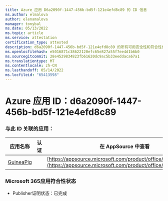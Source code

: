 ```yaml
---
title: Azure 应用 D6a2090f-1447-456b-bd5f-121e4efd8c89 的 ID 信息
ms.author: elmalova
author: elenamalova
manager: tonybal
ms.date: 05/13/2022
ms.topic: article
ms.service: attestation
certification_type: attested
description: d6a2090f-1447-456b-bd5f-121e4efd8c89 的所有可用安全性和符合性信息。
ms.openlocfilehash: e5016871c38622120efc65e827a55f7ee4d1b6b0
ms.sourcegitcommit: 28e4529834823fb61620dc9ac5b33eeddaca67a1
ms.translationtype: MT
ms.contentlocale: zh-CN
ms.lasthandoff: 05/14/2022
ms.locfileid: "65413598"
---
```

# <a name="azure-app-id-d6a2090f-1447-456b-bd5f-121e4efd8c89"></a>Azure 应用 ID：d6a2090f-1447-456b-bd5f-121e4efd8c89


### <a name="apps-associated-with-this-id"></a>与此 ID 关联的应用：
| **应用名称** | **认证** | **在 AppSource 中查看** |
|--------------|---------------|-----------------------|
| [GuineaPig](../forward/WA200003486.md) |  | [https://appsource.microsoft.com/product/office/WA200003486](https://appsource.microsoft.com/product/office/WA200003486) |

### <a name="microsoft-365-app-compliance-status"></a>Microsoft 365应用符合性状态
- Publisher证明状态：已完成
